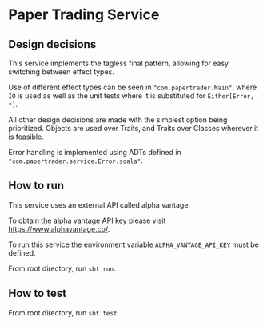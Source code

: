 # Paper Trading Service


## Design decisions

This service implements the tagless final pattern, allowing for easy switching between effect types.

Use of different effect types can be seen in `"com.papertrader.Main"`, where `IO` is used as well as the unit tests where it is substituted for `Either[Error, *]`.

All other design decisions are made with the simplest option being prioritized. Objects are used over Traits, and Traits over Classes wherever it is feasible.

Error handling is implemented using ADTs defined in `"com.papertrader.service.Error.scala"`.

## How to run

This service uses an external API called alpha vantage. 

To obtain the alpha vantage API key please visit https://www.alphavantage.co/.

To run this service the environment variable `ALPHA_VANTAGE_API_KEY` must be defined.

From root directory, run `sbt run`.

## How to test

From root directory, run `sbt test`.
